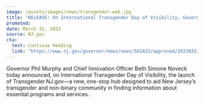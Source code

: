 ```yaml
---
image: /assets/images/news/transgender-web.jpg
title: "RELEASE: On International Transgender Day of Visibility, Governor Murphy Announces the Launch of New Transgender Information Hub"
promoted: 
date: March 31, 2023
source: NJ.gov
cta:
  text: Continue Reading
  link: "https://www.nj.gov/governor/news/news/562023/approved/20230331a.shtml"
---
```


Governor Phil Murphy and Chief Innovation Officer Beth Simone Noveck today announced, on International Transgender Day of Visibility,  the launch of Transgender.NJ.gov—a new, one-stop hub designed to aid New Jersey’s transgender and non-binary community in finding information about essential programs and services.
